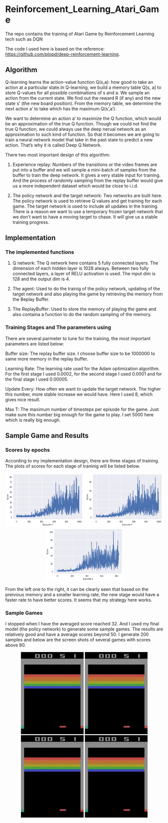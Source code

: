 # Reinforcement_Learning_Atari_Game
The repo contains the training of Atari Game by Reinforcement Learning tech such as DQN

The code I used here is based on the reference: https://github.com/plopd/deep-reinforcement-learning.

## Algorithm

Q-learning learns the action-value function Q(s,a): how good to take an action at a particular state.In Q-learning, we build a memory table Q[s, a] to store Q-values for all possible combinations of s and a. We sample an action from the current state. We find out the reward R (if any) and the new state s’ (the new board position). From the memory table, we determine the next action a’ to take which has the maximum Q(s’,a’).

We want to determine an action a’ to maximize the Q function, which would be an approximation of the true Q function. Though we could not find the true Q function, we could always use the deep nerual network as an approximation to such kind of function. So that it becomes we are going to train a neural network model that take in the past state to predict a new action. That’s why it is called Deep Q Network.

There two most important design of this algorithm:

1. Experience replay: Numbers of the transitions or the video frames are put into a buffer and we will sample a mini-batch of samples from the buffer to train the deep network. It gives a very stable input for training. And the process of randomly sampling from the replay buffer would give us a more independent dataset which would be close to i.i.d.

2. The policy network and the target network: Two networks are built here. The policy network is used to retrieve Q values and get training for each game. The target network is used to include all updates in the training. There is a reason we want to use a temporary frozen target network that we don’t want to have a moving target to chase. It will give us a stable training progress.

## Implementation

### The implemented functions

1. Q network: The Q network here contains 5 fully connected layers. The dimension of each hidden layer is 1028 always. Between two fully connected layers, a layer of RELU activation is used. The input dim is 128 and the output dim is 4.

2. The agent: Used to do the trainig of the policy network, updating of the target network and also playing the game by retrieving the memory from the Beplay Buffer.

3. The ReplayBuffer: Used to store the memory of playing the game and also containa a function to do the random sampling of the memory.

### Training Stages and The parameters using

There are several parmeter to tune for the training, the most important parameters are listed below:

Buffer size: The replay buffer size. I choose buffer size to be 1000000 to same more memory in the replay buffer.

Learning Rate: The learning rate used for the Adam optimization algorithm. For the first stage I used 0.0002, for the second stage I used 0.0001 and for the final stage I used 0.00005.

Update Every: How often we want to update the target network. The higher this number, more stable increase we would have. Here I used 8, which gives nice result.

Max T: The maximum number of timesteps per episode for the game. Just make sure this number big enough for the game to play. I set 5000 here which is really big enough.

## Sample Game and Results

### Scores by epochs

According to my implementation design, there are three stages of training. The plots of scores for each stage of traninig will be listed below.

<div align="center">
        <img src="https://github.com/nji3/Reinforcement_Learning_Atari_Game/blob/master/readme_pics/stage_1.png" width="250px"</img>
        <img src="https://github.com/nji3/Reinforcement_Learning_Atari_Game/blob/master/readme_pics/stage_2.png" width="250px"</img>
        <img src="https://github.com/nji3/Reinforcement_Learning_Atari_Game/blob/master/readme_pics/stage_3.png" width="250px"</img>
</div>

From the left one to the right, it can be clearly seen that based on the preivious memory and a smaller learning rate, the new stage would have a faster rate to have better scores. It seems that my strategy here works.

### Sample Games

I stopped when I have the averaged score reached 32. And I used my final model (the policy network) to generate some sample games. The results are relatively good and have a average scores beyond 50. I generate 200 samples and below are the screen shots of several games with scores above 80.

<div align="center">
        <img src="https://github.com/nji3/Reinforcement_Learning_Atari_Game/blob/master/readme_pics/81.gif" width="200px"</img>
        <img src="https://github.com/nji3/Reinforcement_Learning_Atari_Game/blob/master/readme_pics/82.gif" width="200px"</img>
        <img src="https://github.com/nji3/Reinforcement_Learning_Atari_Game/blob/master/readme_pics/87.gif" width="200px"</img>
        <img src="https://github.com/nji3/Reinforcement_Learning_Atari_Game/blob/master/readme_pics/96.gif" width="200px"</img>
</div>
